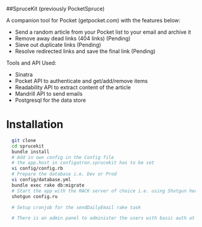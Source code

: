 ##SpruceKit (previously PocketSpruce)

A companion tool for Pocket (getpocket.com) with the features below:

- Send a random article from your Pocket list to your email and archive it
- Remove away dead links (404 links) (Pending)
- Sieve out duplicate links (Pending)
- Resolve redirected links and save the final link (Pending)

Tools and API Used:

- Sinatra
- Pocket API to authenticate and get/add/remove items
- Readability API to extract content of the article
- Mandrill API to send emails
- Postgresql for the data store


# Installation

```sh
  git clone
  cd sprucekit
  bundle install
  # Add in own config in the Config file
  # the app.host in configatron.sprucekit has to be set
  vi config/config.rb
  # Prepare the database i.e. Dev or Prod
  vi config/database.yml
  bundle exec rake db:migrate
  # Start the app with the RACK server of choice i.e. using Shotgun here
  shotgun config.ru

  # Setup cronjob for the sendDailyEmail rake task

  # There is an admin panel to administer the users with basic auth at <app>/admin
```
